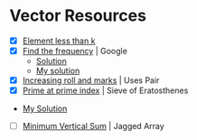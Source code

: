 # Vector Resources

* [X] [Element less than k](https://practice.geeksforgeeks.org/problems/elements-less-than-k/1) 
* [X] [Find the frequency](https://practice.geeksforgeeks.org/problems/find-the-frequency/1) | Google
  * [Solution](https://www.youtube.com/watch?v=G2qGmOyDzCY)
  * [My solution](https://github.com/anuanu0-0/data-structures-and-algorithms/blob/master/STL/Vector/FindTheFrequency.cpp)
* [X] [Increasing roll and marks](https://practice.geeksforgeeks.org/problems/increasing-roll-and-marks/1) | Uses Pair
* [X] [Prime at prime index](https://practice.geeksforgeeks.org/problems/prime-at-prime-index/1) | Sieve of Eratosthenes 
 * [My Solution](https://github.com/anuanu0-0/data-structures-and-algorithms/blob/master/STL/Vector/PrimeAtPrimeIndex.cpp)
* [ ] [Minimum Vertical Sum](https://practice.geeksforgeeks.org/problems/minimum-vertical-sum/1) | Jagged Array
